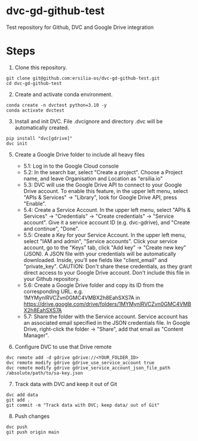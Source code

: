 # dvc-gd-github-test

Test repository for Github, DVC and Google Drive integration

# Steps

1. Clone this repository.

```
git clone git@github.com:ersilia-os/dvc-gd-github-test.git
cd dvc-gd-github-test
```

2. Create and activate conda environment.

```
conda create -n dvctest python=3.10 -y
conda activate dvctest
```

3. Install and init DVC. File .dvcignore and directory .dvc will be automatically created.

```
pip install "dvc[gdrive]"
dvc init
```

5. Create a Google Drive folder to include all heavy files

    - 5.1: Log in to the Google Cloud console
    - 5.2: In the search bar, select "Create a project". Choose a Project name, and leave Organisation and Location as "ersilia.io"
    - 5.3: DVC will use the Google Drive API to connect to your Google Drive account. To enable this feature, in the upper left menu, select "APIs & Services" → "Library", look for Google Drive API, press "Enable". 
    - 5.4: Create a Service Account. In the upper left menu, select "APIs & Services" → "Credentials" → "Create credentials" → "Service account". Give it a service account ID (e.g. dvc-gdrive), and "Create and continue", "Done".
    - 5.5: Create a Key for your Service Account. In the upper left menu, select "IAM and admin", "Service accounts". Click your service account, go to the "Keys" tab, click "Add key" → "Create new key" (JSON). A JSON file with your credentials will be automatically downloaded. Inside, you’ll see fields like "client_email" and "private_key". CAUTION: Don't share these credentials, as they grant direct access to your Google Drive account. Don't include this file in your Github repository. 
    - 5.6: Create a Google Drive folder and copy its ID from the corresponding URL. e.g. 1MYMynlRVCZvn0GMC4VMBX2h8EahSXS7A in https://drive.google.com/drive/folders/1MYMynlRVCZvn0GMC4VMBX2h8EahSXS7A
    - 5.7: Share the folder with the Service account. Service account has an associated email specified in the JSON credentials file. In Google Drive, right-click the folder → "Share", add that email as "Content Manager".

6. Configure DVC to use that Drive remote

```
dvc remote add -d gdrive gdrive://<YOUR_FOLDER_ID>
dvc remote modify gdrive gdrive_use_service_account true
dvc remote modify gdrive gdrive_service_account_json_file_path /absolute/path/to/sa-key.json
```

7. Track data with DVC and keep it out of Git

```
dvc add data
git add .
git commit -m "Track data with DVC; keep data/ out of Git"
```

8. Push changes

```
dvc push
git push origin main
```